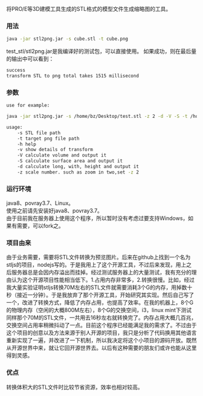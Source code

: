 将PRO/E等3D建模工具生成的STL格式的模型文件生成缩略图的工具。
### 用法
```bash
java -jar stl2png.jar -s cube.stl -t cube.png
```
test_stl/stl2png.jar是我编译好的测试包，可以直接使用。
如果成功，则在最后量的输出中可以看到：
```bash
success
transform STL to png total takes 1515 millisecond
```
### 参数
```bash
use for example:

java -jar stl2png.jar -s /home/bz/Desktop/test.stl -z 2 -d -V -S -t /home/bz/Desktop/test.png

usage:
	-s STL file path
	-t target png file path
	-h help
	-v show details of transform
	-V calculate volume and output it
	-S calculate surface area and output it
	-d calculate long, with, height and output it
	-z scale number. such as zoom in two,set -z 2
```
### 运行环境
java8、povray3.7、Linux。  
使用之前请先安装好java8、povray3.7。  
由于目前我在服务器上使用这个程序，所以暂时没有考虑过要支持Windows，如果有需要，可以fork之。  
### 项目由来
由于业务需要，需要将STL文件转换为预览图片。后来在github上找到一个名为stljs的项目，nodejs写的。于是我用上了这个开源工具，不过后来发现，用上之后服务器总是会因内存溢出而挂掉。经过测试服务器上的大量测试，我有充分的理由认为这个开源项目性能相当低下。1.占用内存非常多，2.转换很慢。比如，经过我大量实验证明stljs转换70M左右的STL文件就需要消耗3个G的内存，用掉数十秒（接近一分钟）。于是我放弃了那个开源工具，开始研究其实现。然后自己写了一个，改进了转换方式，降低了内存占用，也提高了效率。在我的机器上，8个G的物理内存（空闲的大概800M左右），8个G的交换空间，i3，linux mint下测试同样那个70M的STL文件，一共用去16秒左右就转换完了。内存占用大概几百兆，交换空间占用率稍微抖动了一点。目前这个程序已经能满足我的需求了。不过由于这个项目的创意以及方法来源于别人开源的项目，我只是分析了代码换用其他语言重新实现了一遍，并改进了一下机制，所以我决定将这个小项目的源码开放。既然从开源世界中来，就让它回开源世界去。以后有这种需要的朋友们或许也能从这里得到灵感。
###  优点
转换体积大的STL文件时比较节省资源，效率也相对较高。
